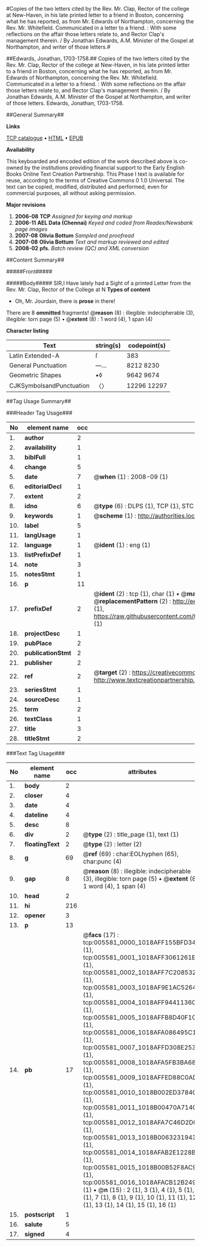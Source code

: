 #Copies of the two letters cited by the Rev. Mr. Clap, Rector of the college at New-Haven, in his late printed letter to a friend in Boston, concerning what he has reported, as from Mr. Edwards of Northampton, concerning the Rev. Mr. Whitefield. Communicated in a letter to a friend. : With some reflections on the affair those letters relate to, and Rector Clap's management therein. / By Jonathan Edwards, A.M. Minister of the Gospel at Northampton, and writer of those letters.#

##Edwards, Jonathan, 1703-1758.##
Copies of the two letters cited by the Rev. Mr. Clap, Rector of the college at New-Haven, in his late printed letter to a friend in Boston, concerning what he has reported, as from Mr. Edwards of Northampton, concerning the Rev. Mr. Whitefield. Communicated in a letter to a friend. : With some reflections on the affair those letters relate to, and Rector Clap's management therein. / By Jonathan Edwards, A.M. Minister of the Gospel at Northampton, and writer of those letters.
Edwards, Jonathan, 1703-1758.

##General Summary##

**Links**

[TCP catalogue](http://www.ota.ox.ac.uk/tcp/)  • 
[HTML](http://tei.it.ox.ac.uk/tcp/Texts-HTML/free/N04/N04497.html)  • 
[EPUB](http://tei.it.ox.ac.uk/tcp/Texts-EPUB/free/N04/N04497.epub)

**Availability**

This keyboarded and encoded edition of the
	       work described above is co-owned by the institutions
	       providing financial support to the Early English Books
	       Online Text Creation Partnership. This Phase I text is
	       available for reuse, according to the terms of Creative
	       Commons 0 1.0 Universal. The text can be copied,
	       modified, distributed and performed, even for
	       commercial purposes, all without asking permission.

**Major revisions**

1. __2006-08__ __TCP__ *Assigned for keying and markup*
1. __2006-11__ __AEL Data (Chennai)__ *Keyed and coded from Readex/Newsbank page images*
1. __2007-08__ __Olivia Bottum__ *Sampled and proofread*
1. __2007-08__ __Olivia Bottum__ *Text and markup reviewed and edited*
1. __2008-02__ __pfs.__ *Batch review (QC) and XML conversion*

##Content Summary##

#####Front#####

#####Body#####
SIR,I Have lately had a Sight of a printed Letter from the Rev. Mr. Clap, Rector of the College at N
**Types of content**

  * Oh, Mr. Jourdain, there is **prose** in there!

There are 8 **ommitted** fragments! 
 @__reason__ (8) : illegible: indecipherable (3), illegible: torn page (5)  •  @__extent__ (8) : 1 word (4), 1 span (4)

**Character listing**


|Text|string(s)|codepoint(s)|
|---|---|---|
|Latin Extended-A|ſ|383|
|General Punctuation|—…|8212 8230|
|Geometric Shapes|▪◊|9642 9674|
|CJKSymbolsandPunctuation|〈〉|12296 12297|

##Tag Usage Summary##

###Header Tag Usage###

|No|element name|occ|attributes|
|---|---|---|---|
|1.|__author__|2||
|2.|__availability__|1||
|3.|__biblFull__|1||
|4.|__change__|5||
|5.|__date__|7| @__when__ (1) : 2008-09 (1)|
|6.|__editorialDecl__|1||
|7.|__extent__|2||
|8.|__idno__|6| @__type__ (6) : DLPS (1), TCP (1), STC (1), NOTIS (1), IMAGE-SET (1), EVANS-CITATION (1)|
|9.|__keywords__|1| @__scheme__ (1) : http://authorities.loc.gov/ (1)|
|10.|__label__|5||
|11.|__langUsage__|1||
|12.|__language__|1| @__ident__ (1) : eng (1)|
|13.|__listPrefixDef__|1||
|14.|__note__|3||
|15.|__notesStmt__|1||
|16.|__p__|11||
|17.|__prefixDef__|2| @__ident__ (2) : tcp (1), char (1)  •  @__matchPattern__ (2) : ([0-9\-]+):([0-9IVX]+) (1), (.+) (1)  •  @__replacementPattern__ (2) : http://eebo.chadwyck.com/downloadtiff?vid=$1&page=$2 (1), https://raw.githubusercontent.com/textcreationpartnership/Texts/master/tcpchars.xml#$1 (1)|
|18.|__projectDesc__|1||
|19.|__pubPlace__|2||
|20.|__publicationStmt__|2||
|21.|__publisher__|2||
|22.|__ref__|2| @__target__ (2) : https://creativecommons.org/publicdomain/zero/1.0/ (1), http://www.textcreationpartnership.org/docs/. (1)|
|23.|__seriesStmt__|1||
|24.|__sourceDesc__|1||
|25.|__term__|2||
|26.|__textClass__|1||
|27.|__title__|3||
|28.|__titleStmt__|2||


###Text Tag Usage###

|No|element name|occ|attributes|
|---|---|---|---|
|1.|__body__|2||
|2.|__closer__|4||
|3.|__date__|4||
|4.|__dateline__|4||
|5.|__desc__|8||
|6.|__div__|2| @__type__ (2) : title_page (1), text (1)|
|7.|__floatingText__|2| @__type__ (2) : letter (2)|
|8.|__g__|69| @__ref__ (69) : char:EOLhyphen (65), char:punc (4)|
|9.|__gap__|8| @__reason__ (8) : illegible: indecipherable (3), illegible: torn page (5)  •  @__extent__ (8) : 1 word (4), 1 span (4)|
|10.|__head__|2||
|11.|__hi__|216||
|12.|__opener__|3||
|13.|__p__|13||
|14.|__pb__|17| @__facs__ (17) : tcp:005581_0000_1018AFF155BFD348 (1), tcp:005581_0001_1018AFF3061261E0 (1), tcp:005581_0002_1018AFF7C2085320 (1), tcp:005581_0003_1018AF9E1AC52640 (1), tcp:005581_0004_1018AFF9441136C8 (1), tcp:005581_0005_1018AFFB8D40F1C0 (1), tcp:005581_0006_1018AFA086495C18 (1), tcp:005581_0007_1018AFFD308E2530 (1), tcp:005581_0008_1018AFA5FB3BA688 (1), tcp:005581_0009_1018AFFED88C0AD8 (1), tcp:005581_0010_1018B002ED378408 (1), tcp:005581_0011_1018B00470A71400 (1), tcp:005581_0012_1018AFA7C46D2DC0 (1), tcp:005581_0013_1018B00632319430 (1), tcp:005581_0014_1018AFAB2E1228B0 (1), tcp:005581_0015_1018B00B52F8AC98 (1), tcp:005581_0016_1018AFACB12B2498 (1)  •  @__n__ (15) : 2 (1), 3 (1), 4 (1), 5 (1), 6 (1), 7 (1), 8 (1), 9 (1), 10 (1), 11 (1), 12 (1), 13 (1), 14 (1), 15 (1), 16 (1)|
|15.|__postscript__|1||
|16.|__salute__|5||
|17.|__signed__|4||
